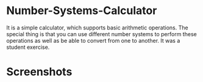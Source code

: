 # Number-Systems-Calculator
It is a simple calculator, which supports basic arithmetic operations. The special thing is that you can use different number systems to perform these operations as well as be able to convert from one to another. It was a student exercise.

# Screenshots
